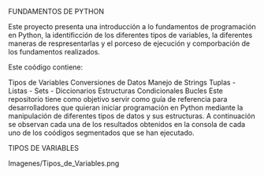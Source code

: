 FUNDAMENTOS DE PYTHON

Este proyecto presenta una introducción a lo fundamentos de programación en Python, la identificción de los diferentes tipos de variables, la diferentes maneras de respresentarlas y el porceso de ejecución y comporbación de los fundamentos realizados.

Este coódigo contiene:

Tipos de Variables
Conversiones de Datos
Manejo de Strings
Tuplas - Listas - Sets - Diccionarios
Estructuras Condicionales
Bucles
Este repositorio tiene como objetivo servir como guía de referencia para desarrolladores que quieran iniciar programación en Python mediante la manipulación de diferentes tipos de datos y sus estructuras. A continuación se observan cada una de los resultados obtenidos en la consola de cada uno de los coódigos segmentados que se han ejecutado.

TIPOS DE VARIABLES

Imagenes/Tipos_de_Variables.png